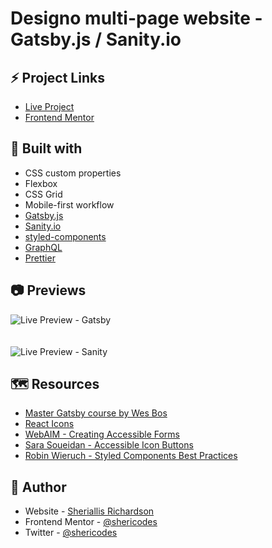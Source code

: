 # Designo multi-page website - Gatsby.js / Sanity.io

## ⚡ Project Links
- [Live Project](https://srdesigno.netlify.app/)
- [Frontend Mentor]()

## 🧰 Built with
- CSS custom properties
- Flexbox
- CSS Grid
- Mobile-first workflow
- [Gatsby.js](https://www.gatsbyjs.org/)
- [Sanity.io](https://sanity.io/)
- [styled-components](https://styled-components.com/)
- [GraphQL](https://graphql.org/)
- [Prettier](https://prettier.io/)

## 📷 Previews

![Live Preview - Gatsby](https://user-images.githubusercontent.com/1948858/121934870-19da2c00-cd48-11eb-9e93-c198d643c597.png) 
&nbsp;  
&nbsp;  
&nbsp;  
![Live Preview - Sanity](https://user-images.githubusercontent.com/1948858/121934882-1c3c8600-cd48-11eb-88bf-f528f8d81a07.png)


## 🗺 Resources
- [Master Gatsby course by Wes Bos](https://mastergatsby.com/)
- [React Icons](https://react-icons.github.io/react-icons/)
- [WebAIM - Creating Accessible Forms](https://webaim.org/techniques/forms/)
- [Sara Soueidan - Accessible Icon Buttons](https://www.sarasoueidan.com/blog/accessible-icon-buttons/)
- [Robin Wieruch - Styled Components Best Practices](https://www.robinwieruch.de/styled-components)


## 🦄 Author

- Website - [Sheriallis Richardson](https://sheri.dev)
- Frontend Mentor - [@shericodes](https://www.frontendmentor.io/profile/shericodes)
- Twitter - [@shericodes](https://www.twitter.com/shericodes)
